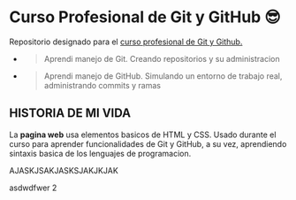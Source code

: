 # Curso Profesional de Git y GitHub 😎
Repositorio designado para el [curso profesional de Git y Github.](https://platzi.com/cursos/git-github/)

* > Aprendi manejo de Git. Creando repositorios y su administracion
* > Aprendi manejo de GitHub. Simulando un entorno de trabajo real, administrando commits y ramas

## HISTORIA DE MI VIDA

La **pagina web** usa elementos basicos de HTML y CSS. Usado durante el curso para aprender funcionalidades de Git y GitHub, a su vez, aprendiendo sintaxis basica de los lenguajes de programacion.

AJASKJSAKJASKSJAKJKJAK

asdwdfwer 2